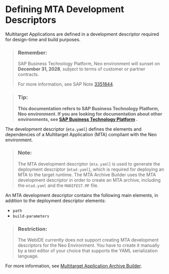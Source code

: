 <!-- loio379278db43c1460e8bad881fa28c810b -->

# Defining MTA Development Descriptors

Multitarget Applications are defined in a development descriptor required for design-time and build purposes.

> ### Remember:  
> SAP Business Technology Platform, Neo environment will sunset on **December 31, 2028**, subject to terms of customer or partner contracts.
> 
> For more information, see SAP Note [3351844](https://me.sap.com/notes/3351844).

> ### Tip:  
> **This documentation refers to SAP Business Technology Platform, Neo environment. If you are looking for documentation about other environments, see [SAP Business Technology Platform](https://help.sap.com/docs/btp/sap-business-technology-platform/sap-business-technology-platform?version=Cloud) .**

The development descriptor \(`mta.yaml`\) defines the elements and dependencies of a Multitarget Application \(MTA\) compliant with the Neo environment.

> ### Note:  
> The MTA development descriptor \(`mta.yaml`\) is used to generate the deployment descriptor \(`mtad.yaml`\), which is required for deploying an MTA to the target runtime. The MTA Archive Builder uses the MTA development descriptor in order to create an MTA archive, including the `mtad.yaml` and the `MANIFEST.MF` file.

An MTA development descriptor contains the following main elements, in addition to the deployment descriptor elements:

-   `path`
-   `build-parameters`

> ### Restriction:  
> The WebIDE currently does not support creating MTA development descriptors for the Neo Environment. You have to create it manually by a text editor of your choice that supports the YAML serialization language.

For more information, see [Multitarget Application Archive Builder](https://help.sap.com/viewer/58746c584026430a890170ac4d87d03b/Cloud/en-US/ba7dd5a47b7a4858a652d15f9673c28d.html).

